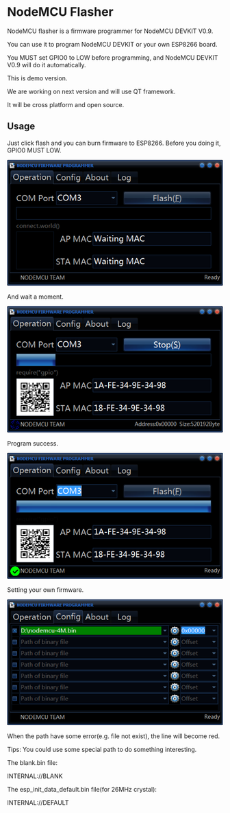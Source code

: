 NodeMCU Flasher
===============

NodeMCU flasher is a firmware programmer for NodeMCU DEVKIT V0.9.

You can use it to program NodeMCU DEVKIT or your own ESP8266 board.

You MUST set GPIO0 to LOW before programming, and NodeMCU DEVKIT V0.9 will do it automatically.

This is demo version.

We are working on next version and will use QT framework. 

It will be cross platform and open source.

Usage
---------------
Just click flash and you can burn firmware to ESP8266. Before you doing it, GPIO0 MUST LOW.

![Begin program](Resources/Images/NodeMCU-Flasher-Begin.png)

And wait a moment.

![Programming](Resources/Images/NodeMCU-Flasher-Programming.png)

Program success.

![Program success](Resources/Images/NodeMCU-Flasher-Success.png)

Setting your own firmware.

![Setting](Resources/Images/NodeMCU-Flasher-Setting.png)

When the path have some error(e.g. file not exist), the line will become red.

Tips: You could use some special path to do something interesting.

The blank.bin file:

INTERNAL://BLANK

The esp_init_data_default.bin file(for 26MHz crystal):

INTERNAL://DEFAULT
